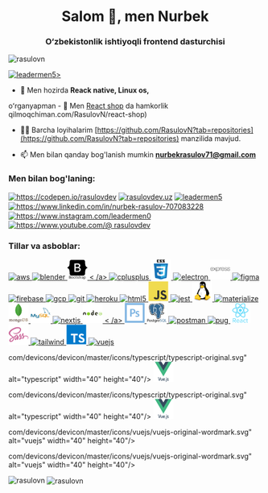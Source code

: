 <h1 align="center">Salom 👋, men Nurbek</h1>
<h3 align="center">O‘zbekistonlik ishtiyoqli frontend dasturchisi</h3>

<p align="left"> <img src=" https://komarev.com/ghpvc/?username=rasulovn&label=Profile%20views&color=0e75b6&style=flat" alt="rasulovn" /> </p>

<p align="left"> <a href="https:/ /twitter.com/leadermen5" target="blank"><img src="https://img.shields.io/twitter/follow/leadermen5?logo=twitter&style=for-the-badge" alt="leadermen5" / >></a> </p>

- 🌱 Men hozirda **Reack native, Linux os,**

oʻrganyapman - 👯 Men [React shop](https://github.) da hamkorlik qilmoqchiman.com/RasulovN/react-shop)

- 👨‍💻 Barcha loyihalarim [https://github.com/RasulovN?tab=repositories](https://github.com/RasulovN?tab=repositories) manzilida mavjud.

- 📫 Men bilan qanday bog'lanish mumkin **nurbekrasulov71@gmail.com**

<h3 align="left">Men bilan bog'laning:</h3>
<p align="left">
<a href="https://codepen. io/https://codepen.io/rasulovdev" target="blank"><img align="center" src="https://raw.githubusercontent.com/rahuldkjain/github-profile-readme-generator/master/ src/images/icons/Social/codepen.svg" alt="https://codepen.io/rasulovdev" height="30" width="40" /></a>
<a href="https:// dev.to/rasulovdev.uz" target="blank"><img align="center" src="https://raw.githubusercontent.com/rahuldkjain/github-profile-readme-generator/master/src/images/ icons/Social/devto.svg" alt="rasulovdev.uz" height=""30" eni="40" /></a>
<a href="https://twitter.com/leadermen5" target="blank"><img align="center" src="https://raw.githubusercontent.com/rahuldkjain/github-profile-readme-generator /master/src/images/icons/Social/twitter.svg" alt="leadermen5" height="30" width="40" /></a>
<a href="https://linkedin.com/in" /https://www.linkedin.com/in/nurbek-rasulov-707083228" target="blank"><img align="center" src="https://raw.githubusercontent.com/rahuldkjain/github-profile -readme-generator/master/src/images/icons/Social/linked-in-alt.svg" alt="https://www.linkedin.com/in/nurbek-rasulov-707083228" balandligi="30" kengligi "40" /></a>
<a href="https://instagram.com/https://www.instagram.com/leadermen0" target="blank"><img align="center" src="https://raw.githubusercontent.com /rahuldkjain/github-profile-readme-generator/master/src/images/icons/Social/instagram.svg" alt="https://www.instagram.com/leadermen0" height="30" width="40" /></a>
<a href="https://www.youtube.com/c/https://www.youtube.com/@rasulovdev" target="blank"><img align="center" src ="https://raw.githubusercontent.com/rahuldkjain/github-profile-readme-generator/master/src/images/icons/Social/youtube.svg" alt="https://www.youtube.com/@ rasulovdev" height="30" width="40" /></a>
</p>

<h3 align="left">Tillar va asboblar:</h3>
<p align="left"> <a href="https://aws.amazon.com" target="_blank" rel="noreferrer"> <img src="https://raw.githubusercontent.com/devicons /devicon/master/icons/amazonwebservices/amazonwebservices-original-wordmark.svg" alt="aws" width="40" height="40"/> </a> <a href="https://www.blender" .org/" target="_blank" rel="noreferrer"> <img src="https://download.blender.org/branding/community/blender_community_badge_white.svg" alt="blender" kengligi="40" balandligi= "40"/> </a> <a href="https://getbootstrap.com" target="_blank" rel="noreferrer"> <img src="https://raw.githubusercontent.com/devicons/devicon/master/icons/bootstrap/bootstrap-plain-wordmark.svg" alt="bootstrap" width="40" height="40"/> < /a> <a href="https://www.w3schools.com/cpp/" target="_blank" rel="noreferrer"> <img src="https://raw.githubusercontent.com/devicons/devicon /master/icons/cplusplus/cplusplus-original.svg" alt="cplusplus" width="40" height="40"/> </a> <a href="https://www.w3schools.com/css /" target="_blank" rel="noreferrer"> <img src="https://raw.githubusercontent.com/devicons/devicon/master/icons/css3/css3-original-wordmark.svg" alt="css3 "width="40" height="40"/> </a> <a href="https://www.electronjs.org" target="_blank" rel="noreferrer"> <img src="https:/ /raw.githubusercontent.com/devicons/devicon/master/icons/electron/electron-original.svg" alt="electron" width="40" height="40"/> </a> <a href="https ://expressjs.com" target="_blank" rel="noreferrer"> <img src="https://raw.githubusercontent.com/devicons/devicon/master/icons/express/express-original-wordmark.svg " alt="express" width="40" height="40"/> </a> <a href="https://www.figma.com/" target="_blank"rel="noreferrer"> <img src="https://www.vectorlogo.zone/logos/figma/figma-icon.svg" alt="figma" width="40" height="40"/> </ a> <a href="https://firebase.google.com/" target="_blank" rel="noreferrer"> <img src="https://www.vectorlogo.zone/logos/firebase/firebase- icon.svg" alt="firebase" width="40" height="40"/> </a> <a href="https://cloud.google.com" target="_blank" rel="noreferrer" > <img src="https://www.vectorlogo.zone/logos/google_cloud/google_cloud-icon.svg" alt="gcp" width="40" height="40"/> </a> <a href="https://git-scm.com/" target="_blank" rel="noreferrer"> <img src="https://www.vectorlogo.zone/logos/git-scm/git-scm -icon.svg" alt="git" width="40" height="40"/> </a> <a href="https://heroku.com" target="_blank" rel="noreferrer"> <img src="https://www.vectorlogo.zone/logos/heroku/heroku-icon.svg" alt="heroku" width="40" height="40"/> </a> <a href= "https://www.w3.org/html/" target="_blank" rel="noreferrer"> <img src="https://raw.githubusercontent.com/devicons/devicon/master/icons/html5/ html5-original-wordmark.svg" alt="html5"width="40" height="40"/> </a> <a href="https://developer.mozilla.org/en-US/docs/Web/JavaScript" target="_blank" rel="noreferrer "> <img src="https://raw.githubusercontent.com/devicons/devicon/master/icons/javascript/javascript-original.svg" alt="javascript" width="40" height="40"/> </a> <a href="https://jestjs.io" target="_blank" rel="noreferrer"> <img src="https://www.vectorlogo.zone/logos/jestjsio/jestjsio-icon .svg" alt="jest" width="40" height="40"/> </a> <a href="https://www.linux.org/" target="_blank" rel="noreferrer"> <img src="https://raw.githubusercontent.com/devicons/devicon/master/icons/linux/linux-original.svg" alt="linux" width="40" height="40"/ > </a> <a href="https://materializecss.com/" target="_blank" rel="noreferrer"> <img src="https://raw.githubusercontent.com/prplx/svg-logos /5585531d45d294869c4eaab4d7cf2e9c167710a9/svg/materialize.svg" alt="materialize" width="40" height="40"/> </a> <a href="https://www.mongodb.com/" target="_blank" " rel="noreferrer"> <img src="https://raw.githubusercontent.com/devicons/devicon/master/icons/mongodb/mongodb-original-wordmark.svg"alt="mongodb" width="40" height="40"/> </a> <a href="https://www.mysql.com/" target="_blank" rel="noreferrer"> <img src="https://raw.githubusercontent.com/devicons/devicon/master/icons/mysql/mysql-original-wordmark.svg" alt="mysql" width="40" height="40"/> </ a> <a href="https://nextjs.org/" target="_blank" rel="noreferrer"> <img src="https://cdn.worldvectorlogo.com/logos/nextjs-2.svg" alt="nextjs" width="40" height="40"/> </a> <a href="https://nodejs.org" target="_blank" rel="noreferrer"> <img src="https://raw.githubusercontent.com/devicons/devicon/master/icons/nodejs/nodejs-original-wordmark.svg" alt="nodejs" width="40" height="40"/> < /a> <a href="https://www.photoshop.com/en" target="_blank" rel="noreferrer"> <img src="https://raw.githubusercontent.com/devicons/devicon/ master/icons/photoshop/photoshop-line.svg" alt="photoshop" width="40" height="40"/> </a> <a href="https://www.postgresql.org" target= "_blank" rel="noreferrer"> <img src="https://raw.githubusercontent.com/devicons/devicon/master/icons/postgresql/postgresql-original-wordmark.svg" alt="postgresql"width="40" height="40"/> </a> <a href="https://postman.com" target="_blank" rel="noreferrer"> <img src="https://www .vectorlogo.zone/logos/getpostman/getpostman-icon.svg" alt="postman" width="40" height="40"/> </a> <a href="https://pugjs.org" maqsadi ="_blank" rel="noreferrer"> <img src="https://cdn.worldvectorlogo.com/logos/pug.svg" alt="pug" width="40" height="40"/> </ a> <a href="https://reactjs.org/" target="_blank" rel="noreferrer"> <img src="https://raw.githubusercontent.com/devicons/devicon/master/icons/react/react-original-wordmark.svg" alt="react" width="40" height="40"/> </a> <a href="https:// sass-lang.com" target="_blank" rel="noreferrer"> <img src="https://raw.githubusercontent.com/devicons/devicon/master/icons/sass/sass-original.svg" alt= "sass" width="40" height="40"/> </a> <a href="https://tailwindcss.com/" target="_blank" rel="noreferrer"> <img src="https ://www.vectorlogo.zone/logos/tailwindcss/tailwindcss-icon.svg" alt="tailwind" width="40" height="40"/> </a> <a href="https://www. .typescriptlang.org/" target="_blank" rel="noreferrer"> <img src="https://raw.githubusercontent.com/devicons/devicon/master/icons/typescript/typescript-original.svg" alt=" typescript" width="40" height="40"/> </a> <a href="https://vuejs.org/" target="_blank" rel="noreferrer"> <img src="https: //raw.githubusercontent.com/devicons/devicon/master/icons/vuejs/vuejs-original-wordmark.svg" alt="vuejs" width="40" height="40"/> </a> </p >com/devicons/devicon/master/icons/typescript/typescript-original.svg" alt="typescript" width="40" height="40"/> </a> <a href="https://vuejs. org/" target="_blank" rel="noreferrer"> <img src="https://raw.githubusercontent.com/devicons/devicon/master/icons/vuejs/vuejs-original-wordmark.svg" alt=" vuejs" width="40" height="40"/> </a> </p>com/devicons/devicon/master/icons/typescript/typescript-original.svg" alt="typescript" width="40" height="40"/> </a> <a href="https://vuejs. org/" target="_blank" rel="noreferrer"> <img src="https://raw.githubusercontent.com/devicons/devicon/master/icons/vuejs/vuejs-original-wordmark.svg" alt=" vuejs" width="40" height="40"/> </a> </p>com/devicons/devicon/master/icons/vuejs/vuejs-original-wordmark.svg" alt="vuejs" width="40" height="40"/> </a> </p>com/devicons/devicon/master/icons/vuejs/vuejs-original-wordmark.svg" alt="vuejs" width="40" height="40"/> </a> </p>

<p><img align="left" src="https://github-readme-stats.vercel.app/api/top-langs?username=rasulovn&show_icons=true&locale=en&layout=compact" alt="rasulovn" /> </p>

<p> <img align="center" src="https://github-readme-stats.vercel.app/api?username=rasulovn&show_icons=true&locale=en" alt="rasulovn" /> </p>

